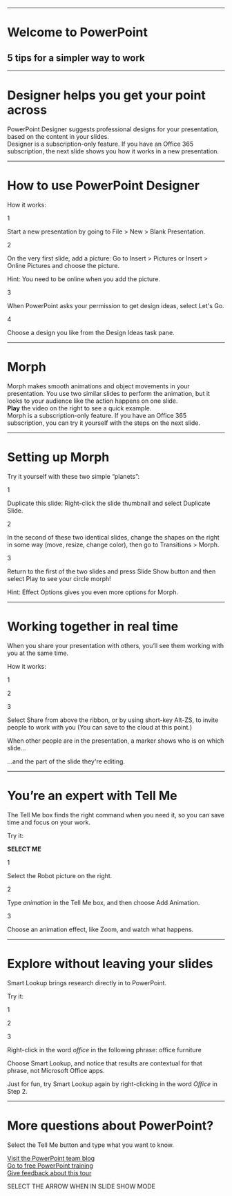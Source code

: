 
---  

# Welcome to PowerPoint #  

## 5 tips for a simpler way to work ##  

---  

# Designer helps you get your point across #  

PowerPoint Designer suggests professional designs for your presentation\, based on the content in your slides\.   
Designer is a subscription\-only feature\. If you have an Office 365 subscription\, the next slide shows you how it works in a new presentation\.  

---  

# How to use PowerPoint Designer #  

How it works\:  

1  

Start a new presentation by going to File \> New \> Blank Presentation\.  

2  

On the very first slide\, add a picture\: Go to Insert \> Pictures or Insert \> Online Pictures and choose the picture\.

Hint\: You need to be online when you add the picture\.  

3  

When PowerPoint asks your permission to get design ideas\, select Let\'s Go\.  

4  

Choose a design you like from the Design Ideas task pane\.  

---  

# Morph #  

Morph makes smooth animations and object movements in your presentation\. You use two similar slides to perform the animation\, but it looks to your audience like the action happens on one slide\.   
**Play** the video on the right to see a quick example\.  
Morph is a subscription\-only feature\. If you have an Office 365 subscription\, you can try it yourself with the steps on the next slide\.  

---  

# Setting up Morph #  

Try it yourself with these two simple “planets”\:  

1  

Duplicate this slide\: Right\-click the slide thumbnail and select Duplicate Slide\.  

2  

In the second of these two identical slides\, change the shapes on the right in some way \(move\, resize\, change color\)\, then go to Transitions \> Morph\.  

3  

Return to the first of the two slides and press Slide Show button and then select Play to see your circle morph\!  

Hint\: Effect Options gives you even more options for Morph\.  

---  

# Working together in real time #  

When you share your presentation with others\, you’ll see them working with you at the same time\. 

How it works\:  

1  

2  

3  

Select Share from above the ribbon\, or by using short\-key Alt\-ZS\, to invite people to work with you \(You can save to the cloud at this point\.\)  

When other people are in the presentation\, a marker shows who is on which slide…  

…and the part of the slide they\'re editing\.  

---  

# You’re an expert with Tell Me #  

The Tell Me box finds the right command when you need it\, 
so you can save time and focus on your work\.

Try it\:  

**SELECT ME**  

1  

Select the Robot picture on the right\.  

2  

Type *animation* in the Tell Me box\, and then choose Add Animation\.  

3  

Choose an animation effect\, like Zoom\, and watch 
what happens\.  

---  

# Explore without leaving your slides #  

Smart Lookup brings research directly in to PowerPoint\.

Try it\:  

1  

2  

3  

Right\-click in the word *office* in the following phrase\: office furniture  

Choose Smart Lookup\, and notice that results are contextual for that phrase\, not Microsoft Office apps\.  

Just for fun\, try Smart Lookup again by right\-clicking in the word *Office* in Step 2\.  

---  

# More questions about PowerPoint\? #  

Select the Tell Me button and type what you want to know\.
  
[Visit the PowerPoint team blog](http://go.microsoft.com/fwlink/?LinkId=617172)  
[Go to free PowerPoint training](http://go.microsoft.com/fwlink/?LinkId=623327)  
[Give feedback about this tour](https://go.microsoft.com/fwlink/?linkid=854609)  

SELECT THE ARROW WHEN IN SLIDE SHOW MODE  

